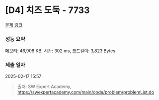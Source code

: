 # [D4] 치즈 도둑 - 7733 

[문제 링크](https://swexpertacademy.com/main/code/problem/problemDetail.do?contestProbId=AWrDOdQqRCUDFARG) 

### 성능 요약

메모리: 46,908 KB, 시간: 302 ms, 코드길이: 3,823 Bytes

### 제출 일자

2025-02-17 15:57



> 출처: SW Expert Academy, https://swexpertacademy.com/main/code/problem/problemList.do